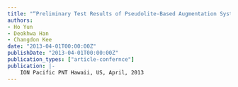 ```yaml
---
title: "“Preliminary Test Results of Pseudolite-Based Augmentation System (PBAS)”"
authors:
- Ho Yun
- Deokhwa Han
- Changdon Kee
date: "2013-04-01T00:00:00Z"
publishDate: "2013-04-01T00:00:00Z"
publication_types: ["article-confernce"]
publication: |-
    ION Pacific PNT Hawaii, US, April, 2013
---
```

